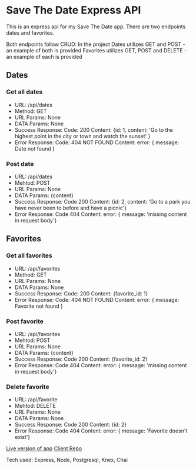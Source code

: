 <h1>Save The Date Express API</h1>

<p>This is an express api for my Save The Date app. There are two endpoints dates and favorites.</p>
<p>Both endpoints follow CRUD: In the project Dates utilizes GET and POST - an example of both is provided Favorites utilizes GET, POST and DELETE - 
an example of each is provided</p>

<h2>Dates</h2>
<h3>Get all dates</h3>

<ul>
    <li>URL: /api/dates</li>
    <li>Method: GET</li>
    <li>URL Params: None</li>
    <li> DATA Params: None</li>
    <li>Success Response: Code: 200 Content: {id: 1, content: 'Go to the highest point in the city or town and watch the sunset' }
    <li>Error Response: Code: 404 NOT FOUND Content: error: { message: Date not found }
</ul>

<h3>Post date</h3>

<ul>
    <li>URL: /api/dates</li>
    <li>Mehtod: POST</li>
    <li>URL Params: None</li>
    <li>DATA Params: {content}</li>
    <li>Success Response: Code 200 Content: {id: 2, content: 'Go to a park you have never been to before and have a picnic'}
    <li>Error Response: Code 404 Content: error: { message: 'missing content in request body'}
</ul>

<h2>Favorites</h2>
<h3>Get all favorites</h3>

<ul>
    <li>URL: /api/favorites</li>
    <li>Method: GET</li>
    <li>URL Params: None</li>
    <li> DATA Params: None</li>
    <li>Success Response: Code: 200 Content: {favorite_id: 1}
    <li>Error Response: Code: 404 NOT FOUND Content: error: { message: Favorite not found }
</ul>

<h3>Post favorite</h3>

<ul>
    <li>URL: /api/favorites</li>
    <li>Mehtod: POST</li>
    <li>URL Params: None</li>
    <li>DATA Params: {content}</li>
    <li>Success Response: Code 200 Content: {favorite_id: 2}
    <li>Error Response: Code 404 Content: error: { message: 'missing content in request body'}
</ul>

<h3>Delete favorite</h3>

<ul>
    <li>URL: /api/favorite</li>
    <li>Mehtod: DELETE</li>
    <li>URL Params: None</li>
    <li>DATA Params: None</li>
    <li>Success Response: Code 200 Content: {id: 2}
    <li>Error Response: Code 404 Content: error: { message: 'Favorite doesn't exist'}
</ul>

<a href='https://save-the-date-wheat.vercel.app/'>Live version of app</a>
<a href='https://github.com/tharwin-carr/save_the_date'>Client Repo</a>

<p>Tech used: Express, Node, Postgresql, Knex, Chai</p>